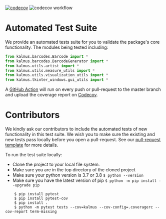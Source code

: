 [![codecov](https://codecov.io/gh/KALMUS-Color-Toolkit/KALMUS/branch/master/graph/badge.svg)](https://codecov.io/gh/KALMUS-Color-Toolkit/KALMUS)
![codecov workflow](https://github.com/KALMUS-Color-Toolkit/KALMUS/actions/workflows/test-codecov.yml/badge.svg)

# Automated Test Suite

We provide an automated tests suite for you to validate the package's core functionality.
The modules being tested including:  
```python
from kalmus.barcodes.Barcode import *
from kalmus.barcodes.BarcodeGenerator import *
from kalmus.utils.artist import *
from kalmus.utils.measure_utils import *
from kalmus.utils.visualization_utils import *
from kalmus.tkinter_windows.gui_utils import *
```

A [GitHub Action](../.github/workflows/test-codecov.yml) will run on every push or pull-request to the master branch 
and upload the coverage report on [Codecov](https://app.codecov.io/gh/KALMUS-Color-Toolkit/KALMUS).   

# Contributors

We kindly ask our contributors to include the automated tests of new functionality in this test suite. We wish 
you to make sure the existing and new tests pass locally before you open a pull-request. See our 
[pull-request template](../.github/pull_request_template.md) for more details.

To run the test suite locally:
- Clone the project to your local file system.
- Make sure you are in the top directory of the cloned project
- Make sure your python version is 3.7 or 3.8 `$ python --version`
- Make sure you have the latest version of pip `$ python -m pip install --upgrade pip`
```
    $ pip install pytest
    $ pip install pytest-cov
    $ pip install .
    $ python -m pytest tests --cov=kalmus --cov-config=.coveragerc --cov-report term-missing 
```